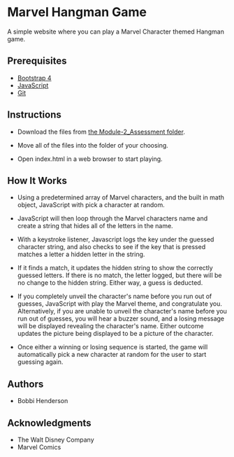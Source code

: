 # Marvel Hangman Game

A simple website where you can play a Marvel Character themed Hangman game.

## Prerequisites

* [Bootstrap 4](https://getbootstrap.com/docs/4.0/getting-started/download/)
* [JavaScript](https://www.javascript.com/)
* [Git](https://git-scm.com/book/en/v2/Getting-Started-Installing-Git)

## Instructions

* Download the files from [the Module-2_Assessment folder](https://github.com/bobbilynn93/bobbi-henderson-prework/tree/master/Module-2_Assessment).

* Move all of the files into the folder of your choosing.

* Open index.html in a web browser to start playing.

## How It Works

* Using a predetermined array of Marvel characters, and the built in math object,
JavaScript with pick a character at random.

* JavaScript will then loop through the Marvel characters name and create a string that hides all of the letters in the name.

* With a keystroke listener, Javascript logs the key under the guessed character string, and also checks to see if the key that is pressed matches a letter a hidden letter in the string.

* If it finds a match, it updates the hidden string to show the correctly guessed letters. If there is no match, the letter logged, but there will be no change to the hidden string. Either way, a guess is deducted.

* If you completely unveil the character's name before you run out of guesses, JavaScript with play the Marvel theme, and congratulate you. Alternatively, if you are unable to unveil the character's name before you run out of guesses, you will hear a buzzer sound, and a losing message will be displayed revealing the character's name. Either outcome updates the picture being displayed to be a picture of the character.

* Once either a winning or losing sequence is started, the game will automatically pick a new character at random for the user to start guessing again.

## Authors

* Bobbi Henderson

## Acknowledgments

* The Walt Disney Company
* Marvel Comics